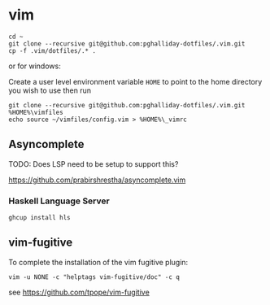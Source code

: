# vim

```
cd ~
git clone --recursive git@github.com:pghalliday-dotfiles/.vim.git
cp -f .vim/dotfiles/.* .
```

or for windows:

Create a user level environment variable `HOME` to point to the home directory you wish to use then run

```
git clone --recursive git@github.com:pghalliday-dotfiles/.vim.git %HOME%\vimfiles
echo source ~/vimfiles/config.vim > %HOME%\_vimrc
```

## Asyncomplete

TODO: Does LSP need to be setup to support this?

https://github.com/prabirshrestha/asyncomplete.vim

### Haskell Language Server

```
ghcup install hls
```

## vim-fugitive

To complete the installation of the vim fugitive plugin:

```
vim -u NONE -c "helptags vim-fugitive/doc" -c q
```

see https://github.com/tpope/vim-fugitive

